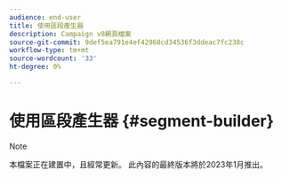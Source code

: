 ```yaml
---
audience: end-user
title: 使用區段產生器
description: Campaign v8網頁檔案
source-git-commit: 9def5ea791e4ef42968cd34536f3ddeac7fc238c
workflow-type: tm+mt
source-wordcount: '33'
ht-degree: 0%

---
```


# 使用區段產生器 {#segment-builder}

>[!NOTE]
>
>本檔案正在建置中，且經常更新。 此內容的最終版本將於2023年1月推出。


